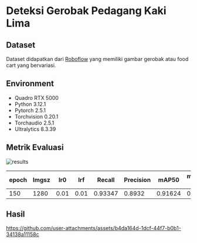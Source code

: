 # Deteksi Gerobak Pedagang Kaki Lima
## Dataset
Dataset didapatkan dari [Roboflow](https://universe.roboflow.com/barry-aprtz/foodcart-dnty6) yang memiliki gambar gerobak atau food cart yang bervariasi.

## Environment
- Quadro RTX 5000
- Python 3.12.1
- Pytorch 2.5.1
- Torchvision 0.20.1
- Torchaudio 2.5.1
- Ultralytics 8.3.39

## Metrik Evaluasi
![results](https://github.com/user-attachments/assets/18e945e4-eb5d-4332-88e6-10b7ceb072e5)

| epoch  | Imgsz | lr0  | lrf | Recall  | Precision | mAP50  | mAP50-95 |
| ------------- | ------------- | ------------- | ------------- | ------------- | ------------- | ------------- | ------------- |
| 150  | 1280  | 0.01  | 0.01 | 0.93347  | 0.8932  | 0.91624  | 0.60068  |

## Hasil
https://github.com/user-attachments/assets/b4da164d-1dcf-44f7-b0b1-34138a11158c

